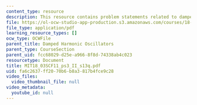 ```yaml
---
content_type: resource
description: This resource contains problem statements related to damped oscillators.
file: https://ol-ocw-studio-app-production.s3.amazonaws.com/courses/18-03sc-differential-equations-fall-2011/fa6c2637ff2070b6b8a3817b4fce9c28_MIT18_03SCF11_ps3_II_s13q.pdf
file_type: application/pdf
learning_resource_types: []
ocw_type: OCWFile
parent_title: Damped Harmonic Oscillators
parent_type: CourseSection
parent_uid: fcc68029-d25e-a966-8f8d-74338ab4c023
resourcetype: Document
title: MIT18_03SCF11_ps3_II_s13q.pdf
uid: fa6c2637-ff20-70b6-b8a3-817b4fce9c28
video_files:
  video_thumbnail_file: null
video_metadata:
  youtube_id: null
---
```

